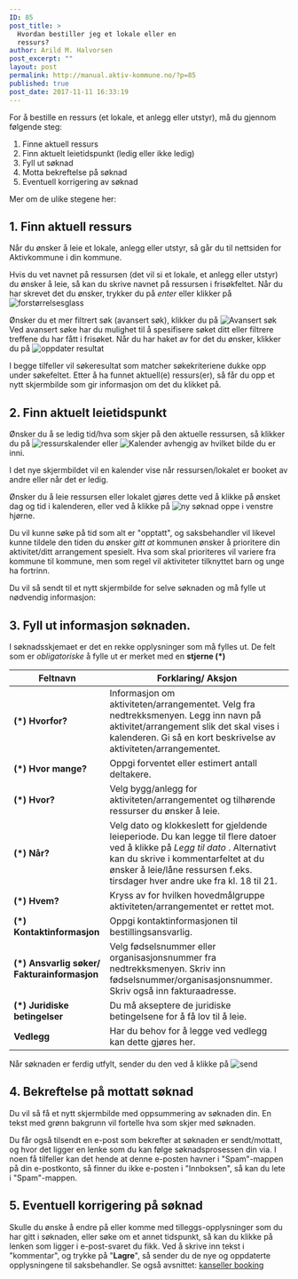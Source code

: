 ```yaml
---
ID: 85
post_title: >
  Hvordan bestiller jeg et lokale eller en
  ressurs?
author: Arild M. Halvorsen
post_excerpt: ""
layout: post
permalink: http://manual.aktiv-kommune.no/?p=85
published: true
post_date: 2017-11-11 16:33:19
---
```

For å bestille en ressurs (et lokale, et anlegg eller utstyr), må du gjennom følgende steg:
1. Finne aktuell ressurs
2. Finn aktuelt leietidspunkt (ledig eller ikke ledig)
3. Fyll ut søknad
4. Motta bekreftelse på søknad
5. Eventuell korrigering av søknad

Mer om de ulike stegene her:
## 1. Finn aktuell ressurs
Når du ønsker å leie et lokale, anlegg eller utstyr, så går du til nettsiden for Aktivkommune i din kommune. 

Hvis du vet navnet på ressursen (det vil si et lokale, et anlegg eller utstyr) du ønsker å leie, så kan du skrive navnet på ressursen i frisøkfeltet. Når du har skrevet det du ønsker, trykker du på *enter* eller klikker på 
![forstørrelsesglass](http://manual.aktiv-kommune.no/wp-content/uploads/2018/01/forstorrelsesglass.png)

Ønsker du et mer filtrert søk (avansert søk), klikker du på 
![Avansert søk](http://manual.aktiv-kommune.no/wp-content/uploads/2018/01/avansertsok.png) 
Ved avansert søke har du mulighet til å spesifisere søket ditt eller filtrere treffene du har fått i frisøket. 
Når du har haket av for det du ønsker, klikker du på
![oppdater resultat](http://manual.aktiv-kommune.no/wp-content/uploads/2017/12/Oppdaterresultat.png) 

I begge tilfeller vil søkeresultat som matcher søkekriteriene dukke opp under søkefeltet.
Etter å ha funnet aktuell(e) ressurs(er), så får du opp et nytt skjermbilde som gir informasjon om det du klikket på.
 
## 2. Finn aktuelt leietidspunkt
Ønsker du å se ledig tid/hva som skjer på den aktuelle ressursen, så klikker du på 
![ressurskalender](http://manual.aktiv-kommune.no/wp-content/uploads/2018/03/ressurskalender1.png)
eller
![Kalender](http://manual.aktiv-kommune.no/wp-content/uploads/2018/01/kalender.png) 
avhengig av hvilket bilde du er inni. 

I det nye skjermbildet vil en kalender vise når ressursen/lokalet er booket av andre eller når det er ledig. 

Ønsker du å leie ressursen eller lokalet gjøres dette ved å klikke på ønsket dag og tid i kalenderen, eller ved å klikke på 
![ny søknad](http://manual.aktiv-kommune.no/wp-content/uploads/2018/01/nysoknad.png) oppe i venstre hjørne. 

Du vil kunne søke på tid som alt er "opptatt", og saksbehandler vil likevel kunne tildele den tiden du ønsker <em>gitt at </em> kommunen ønsker å prioritere din aktivitet/ditt arrangement spesielt. Hva som skal prioriteres vil variere fra kommune til kommune, men som regel vil aktiviteter tilknyttet barn og unge ha fortrinn.

Du vil så sendt til et nytt skjermbilde for selve søknaden og må fylle ut nødvendig informasjon: 

## 3. Fyll ut informasjon søknaden.
I søknadsskjemaet er det en rekke opplysninger som må fylles ut. De felt som er <em>obligatoriske </em>å fylle ut er merket med en <strong>stjerne (*)</strong>

Feltnavn| Forklaring/ Aksjon
--------------------------------------------------|------------------------------------------------
**(*) Hvorfor?** |Informasjon om aktiviteten/arrangementet. Velg fra nedtrekksmenyen. Legg inn navn på aktivitet/arrangement slik det skal vises i kalenderen. Gi så en kort beskrivelse av aktiviteten/arrangementet. 
**(*) Hvor mange?** |Oppgi forventet eller estimert antall deltakere. 
**(*) Hvor?** |Velg bygg/anlegg for aktiviteten/arrangementet og tilhørende ressurser du ønsker å leie. 
**(*) Når?** |Velg dato og klokkeslett for gjeldende leieperiode. Du kan legge til flere datoer ved å klikke på *Legg til dato* . Alternativt kan du skrive i kommentarfeltet at du ønsker å leie/låne ressursen f.eks. tirsdager hver andre uke  fra kl. 18 til 21.
**(*) Hvem?** |Kryss av for hvilken hovedmålgruppe aktiviteten/arrangementet er rettet mot. 
**(*) Kontaktinformasjon** |Oppgi kontaktinformasjonen til bestillingsansvarlig.
**(*) Ansvarlig søker/ Fakturainformasjon** |Velg fødselsnummer eller organisasjonsnummer fra nedtrekksmenyen. Skriv inn fødselsnummer/organisasjonsnummer. Skriv også inn fakturaadresse. 
**(*) Juridiske betingelser** |Du må akseptere de juridiske betingelsene for å få lov til å leie. 
**Vedlegg** |Har du behov for å legge ved vedlegg kan dette gjøres her.

Når søknaden er ferdig utfylt, sender du den ved å klikke på 
![send](http://manual.aktiv-kommune.no/wp-content/uploads/2018/01/sendfrontend.png) 

## 4. Bekreftelse på mottatt søknad
Du vil så få et nytt skjermbilde med oppsummering av søknaden din. En tekst med grønn bakgrunn vil fortelle hva som skjer med søknaden.

Du får også tilsendt en e-post som bekrefter at søknaden er sendt/mottatt, og hvor det ligger en lenke som du kan følge søknadsprosessen din via. I noen få tilfeller kan det hende at denne e-posten havner i "Spam"-mappen på din e-postkonto, så finner du ikke e-posten i "Innboksen", så  kan du lete i "Spam"-mappen.

## 5. Eventuell korrigering på søknad
Skulle du ønske å endre på eller komme med tilleggs-opplysninger som du har gitt i søknaden, eller søke om et annet tidspunkt, så kan du klikke på lenken som ligger i e-post-svaret du fikk. Ved å skrive inn tekst i "kommentar", og trykke på "<strong>Lagre</strong>", så sender du de nye og oppdaterte opplysningene til saksbehandler. Se også avsnittet: [kanseller booking](http://manual.aktiv-kommune.no/?p=958)